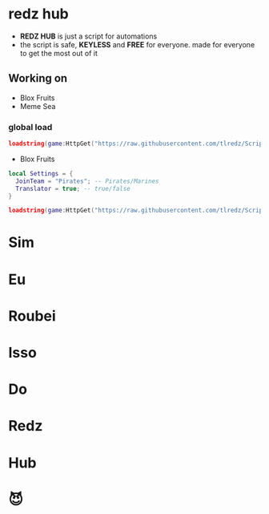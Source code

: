 # redz hub
- **REDZ HUB** is just a script for automations
- the script is safe, **KEYLESS** and **FREE** for everyone. made for everyone to get the most out of it

## Working on
- Blox Fruits
- Meme Sea

### global load
```lua
loadstring(game:HttpGet("https://raw.githubusercontent.com/tlredz/Scripts/refs/heads/main/main.luau"))()
```

- Blox Fruits
```lua
local Settings = {
  JoinTeam = "Pirates"; -- Pirates/Marines
  Translator = true; -- true/false
}

loadstring(game:HttpGet("https://raw.githubusercontent.com/tlredz/Scripts/refs/heads/main/main.luau"))(Settings)
```

# Sim
# Eu
# Roubei
# Isso
# Do
# Redz
# Hub
# 😈
